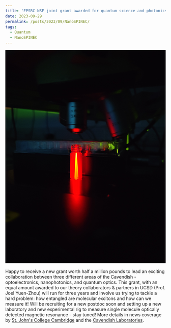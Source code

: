 ```yaml
---
title: 'EPSRC-NSF joint grant awarded for quantum science and photonics'
date: 2023-09-29
permalink: /posts/2023/09/NanoSPINEC/
tags:
  - Quantum
  - NanoSPINEC
---
```

![Illustration](/images/NanoSPINEC.jpg)

Happy to receive a new grant worth half a million pounds to lead an exciting collaboration between three different areas of the Cavendish - optoelectronics, nanophotonics, and quantum optics. 
This grant, with an equal amount awarded to our theory collaborators & partners in UCSD (Prof. Joel Yuen-Zhou) will run for three years and involve us trying to tackle a hard problem: how entangled are molecular excitons and how can we measure it!
Will be recruiting for a new postdoc soon and setting up a new laboratory and new experimental rig to measure single molecule optically detected magnetic resonance - stay tuned!
More details in news coverage by [St. John's College Cambridge](https://www.joh.cam.ac.uk/about-us/news-and-research/new-ps500-000-funding-for-quest-to-solve-scientific-mysteries)	
and the [Cavendish Laboratories](https://www.phy.cam.ac.uk/news/cavendish-researchers-awarded-funding-to-advance-quantum-science-combined-with-chemistry/).

